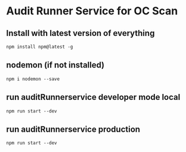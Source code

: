 # Audit Runner Service for OC Scan

## Install with latest version of everything
`npm install npm@latest -g`
## nodemon (if not installed)
`npm i nodemon --save`


## run auditRunnerservice developer mode local
`npm run start --dev` 

## run auditRunnerservice production
`npm run start --dev`


